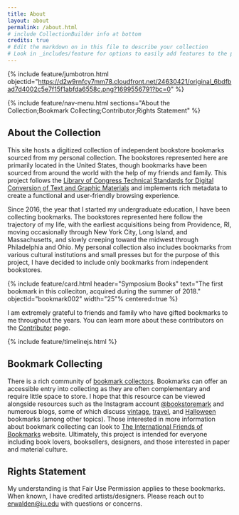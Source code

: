 ```yaml
---
title: About
layout: about
permalink: /about.html
# include CollectionBuilder info at bottom
credits: true
# Edit the markdown on in this file to describe your collection
# Look in _includes/feature for options to easily add features to the page
---
```


{% include feature/jumbotron.html objectid="https://d2w9rnfcy7mm78.cloudfront.net/24630421/original_6bdfbad7d4002c5e7f15f1abfda6558c.png?1699556791?bc=0" %}

{% include feature/nav-menu.html sections="About the Collection;Bookmark Collecting;Contributor;Rights Statement" %}
## About the Collection

This site hosts a digitized collection of independent bookstore bookmarks sourced from my personal collection. The bookstores represented here are primarily located in the United States, though bookmarks have been sourced from around the world with the help of my friends and family. This project follows the [Library of Congress Technical Standards for Digital Conversion of Text and Graphic Materials](https://memory.loc.gov/ammem/about/techStandards.pdf) and implements rich metadata to create a functional and user-friendly browsing experience.

Since 2016, the year that I started my undergraduate education, I have been collecting bookmarks. The bookstores represented here follow the trajectory of my life, with the earliest acquisitions being from Providence, RI, moving occasionally through New York City, Long Island, and Massachusetts, and slowly creeping toward the midwest through Philadelphia and Ohio. My personal collection also includes bookmarks from various cultural institutions and small presses but for the purpose of this project, I have decided to include only bookmarks from independent bookstores.

{% include feature/card.html header="Symposium Books" text="The first bookmark in this colleciton, acquired during the summer of 2018." objectid="bookmark002" width="25"% centered=true %}

I am extremely grateful to friends and family who have gifted bookmarks to me throughout the years. You can learn more about these contributors on the [Contributor](https://erinwalden.github.io/bookmarked/contributors.html) page.

{% include feature/timelinejs.html %}
## Bookmark Collecting

There is a rich community of [bookmark collectors](https://www.biblio.com/book-collecting/what-to-collect/ephemera/bookmarks/). Bookmarks can offer an accessible entry into collecting as they are often complementary and require little space to store. I hope that this resource can be viewed alongside resources such as the Instagram account [@bookstoremark](https://www.instagram.com/bookstoremark/) and numerous blogs, some of which discuss [vintage](https://adirondackgirlatheart.com/bookmark-collecting-guide/), [travel](https://danisbookshelf.com/2018/04/14/my-travel-bookmark-collection/), and [Halloween](https://www.ifobookmarks.org/blog/category/collecting-bookmarks) bookmarks (among other topics). Those interested in more information about bookmark collecting can look to [The International Friends of Bookmarks](https://www.ifobookmarks.org/bookmark-swap.html) website. Ultimately, this project is intended for everyone including book lovers, booksellers, designers, and those interested in paper and material culture. 
## Rights Statement

My understanding is that Fair Use Permission applies to these bookmarks. When known, I have credited artists/designers. Please reach out to erwalden@iu.edu with questions or concerns.
